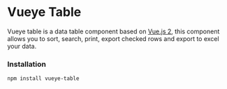 # Vueye Table

Vueye table is a data table component based on [Vue.js 2](http://vuejs.org),
this component allows you to sort, search, print, export checked rows and export to excel 
your data.

### Installation
```
npm install vueye-table
```

